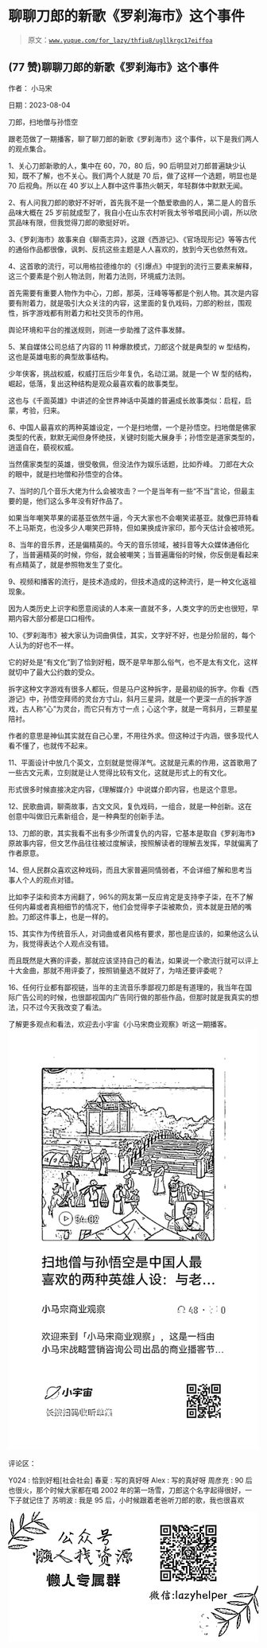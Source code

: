 # 聊聊刀郎的新歌《罗刹海市》这个事件

> 原文：[`www.yuque.com/for_lazy/thfiu8/ugllkrgc17eiffoa`](https://www.yuque.com/for_lazy/thfiu8/ugllkrgc17eiffoa)



## (77 赞)聊聊刀郎的新歌《罗刹海市》这个事件 

作者： 小马宋 

日期：2023-08-04 

刀郎，扫地僧与孙悟空 

跟老范做了一期播客，聊了聊刀郎的新歌《罗刹海市》这个事件，以下是我们两人的观点集合。 

1、关心刀郎新歌的人，集中在 60，70，80 后，90 后明显对刀郎普遍缺少认知，既不了解，也不关心。我们两个人就是 70 后，做了这样一个选题，明显也是 70 后视角。所以在 40 岁以上人群中这件事热火朝天，年轻群体中默默无闻。 

2、有人问我刀郎的歌好不好听，首先我不是一个酷爱歌曲的人，第二是人的音乐品味大概在 25 岁前就成型了，我自小在山东农村听我太爷爷唱民间小调，所以欣赏品味有限，但我觉得刀郎的歌挺好听。 

3、《罗刹海市》故事来自《聊斋志异》，这跟《西游记》、《官场现形记》等等古代的通俗作品都很像，讽刺、反抗这些主题是人人喜欢的，放到今天也依然有效。 

4、这首歌的流行，可以用格拉德维尔的《引爆点》中提到的流行三要素来解释，这三个要素是个别人物法则，附着力法则，环境威力法则。 

首先需要有重要人物作为中心，刀郎，那英，汪峰等等都是个别人物。其次是内容要有附着力，就是吸引大众关注的内容，这里面的复仇戏码，刀郎的粉丝，围观性，拆字游戏都有附着力和社交货币的作用。 

舆论环境和平台的推送规则，则进一步助推了这件事发酵。 

5、某自媒体公司总结了内容的 11 种爆款模式，刀郎这个就是典型的 w 型结构，这也是英雄电影的典型故事结构。 

少年侠客，挑战权威，权威打压后少年复仇，名动江湖。就是一个 W 型的结构，崛起，低落，复出这种结构是观众最喜欢看的故事类型。 

这也与《千面英雄》中讲述的全世界神话中英雄的普遍成长故事类似：启程，启蒙，考验，归来。 

6、中国人最喜欢的两种英雄设定，一个是扫地僧，一个是孙悟空。扫地僧是佛家类型的代表，默默无闻但身怀绝技，关键时刻能大展身手；孙悟空是道家类型的，逍遥自在，藐视权威。 

当然儒家类型的英雄，很受敬佩，但没法作为娱乐话题，比如乔峰。 刀郎在大众的眼中，就是扫地僧和孙悟空的合体。 

7、当时的几个音乐大佬为什么会被攻击？一个是当年有一些“不当”言论，但最主要的是，他们这么多年没有好作品了。 

如果当年嘲笑苹果的诺基亚依然牛逼，今天大家也不会嘲笑诺基亚。就像巴菲特看不上马斯克，也没多少人嘲笑巴菲特，但如果换成许家印，那今天估计会被喷死。 

8、当年的音乐界，还是偏精英的。今天的音乐领域，被抖音等大众媒体通俗化了，当普遍精英的时候，你俗，就会被嘲笑；当普遍庸俗的时候，你反倒是看起来有点精英了，就是参照物发生了变化。 

9、视频和播客的流行，是技术造成的，但技术造成的这种流行，是一种文化返祖现象。 

因为人类历史上识字和愿意阅读的人本来一直就不多，人类文字的历史也很短，早期内容大部分都是口口相传。 

10、《罗刹海市》被大家认为词曲俱佳，其实，文字好不好，也是分阶层的，每个人认为的好也不一样。 

它的好处是“有文化”到了恰到好粗，既不是早年那么俗气，也不是太有文化，这样就切中了最大公约数的受众。 

拆字这种文字游戏有很多人都玩，但是马户这种拆字，是最初级的拆字。你看《西游记》中，孙悟空拜师的灵台方寸山，斜月三星洞，就是一个更深一点的拆字游戏，古人称“心”为灵台，而它只有方寸一点；心这个字，就是一弯斜月，三颗星星陪衬。 

作者的意思是神仙其实就在自己心里，不用往外求。但这种过于内涵，很多现代人看不懂了，也就传不起来。 

11、平面设计中放几个英文，立刻就是觉得洋气。这就是元素的作用，这首歌用了一些古文元素，立刻就是让人觉得比较有文化，这就是形式上的有文化。 

形式很多时候直接决定内容，《理解媒介》中说媒介即内容，也是这个意思。 

12、民歌曲调，聊斋故事，古文文风，复仇戏码，一组合，就是一种创新。这在创意中叫做旧元素新组合，是一种典型的创新手法。 

13、刀郎的歌，其实我看不出有多少所谓复仇的内容，它基本是取自《罗刹海市》原故事内容，但文艺作品往往被过度解读，按照解读者的理解去发挥，早就偏离了作者原意。 

14、但人民群众喜欢这种戏码，而且大家普遍同情弱者，不会详细了解和思考当事人个人的观点对错。 

比如李子柒和资本方闹翻了，96%的网友第一反应肯定是支持李子柒，在不了解任何内幕或者真相细节的情况下，他们会觉得李子柒被欺负，资本就是丑陋的嘴脸。刀郎这件事上，也是一样的。 

15、其实作为传统音乐人，对词曲或者风格有要求，那也是应该的，如果他这么认为，我觉得表达个人观点没有错。 

而且既然是大赛的评委，那就应该坚持自己的看法，如果说一个歌流行就可以评上十大金曲，那就不用评委了，按照销量选不就好了，为啥还要评委呢？ 

16、任何行业都有鄙视链，当年的主流音乐季鄙视刀郎是有道理的，我当年在国际广告公司的时候，也很鄙视国内广告同行做的那些作品，但那时就是我真实的想法，只不过今天我改变了看法。 

了解更多观点和看法，欢迎去小宇宙《小马宋商业观察》听这一期播客。![](img/a48a6724acf7cb41185c7ec25099faad.png)  

评论区： 

Y024 : 恰到好粗[社会社会] 春夏 : 写的真好呀 Alex : 写的真好呀 周彦充 : 90 后也很火，那个时候大家都在唱 2002 年的第一场雪，刀郎这个名字起得很好，一下子就记住了 苏明波 : 我是 95 后，小时候跟着老爸听刀郎的歌，我也很喜欢 

![](img/894d30a529e7c37bcd3392323c99941c.png)  